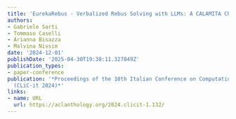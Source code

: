 ```yaml
---
title: 'EurekaRebus - Verbalized Rebus Solving with LLMs: A CALAMITA Challenge'
authors:
- Gabriele Sarti
- Tommaso Caselli
- Arianna Bisazza
- Malvina Nissim
date: '2024-12-01'
publishDate: '2025-04-30T19:38:11.327849Z'
publication_types:
- paper-conference
publication: '*Proceedings of the 10th Italian Conference on Computational Linguistics
  (CLiC-it 2024)*'
links:
- name: URL
  url: https://aclanthology.org/2024.clicit-1.132/
---
```

